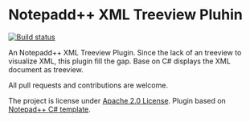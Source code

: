 # Notepadd++ XML Treeview Pluhin

[![Build status](https://ci.appveyor.com/api/projects/status/mvhq920dyybn775a?svg=true)](https://ci.appveyor.com/project/joaoasrosa/nppxmltreeview)

An Notepadd++ XML Treeview Plugin. 
Since the lack of an treeview to visualize XML, this plugin fill the gap. Base on C# displays the XML document as treeview.

All pull requests and contributions are welcome.

The project is license under [Apache 2.0 License](http://www.apache.org/licenses/LICENSE-2.0).
Plugin based on [Notepad++ C# template](http://sourceforge.net/projects/sourcecookifier/files/other%20plugins/NppPlugin.NET.v0.5.zip/download).
